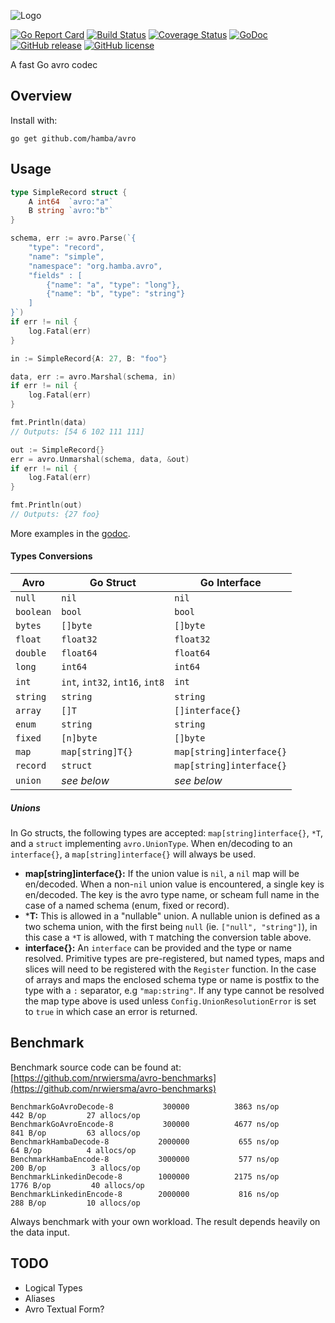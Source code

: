 ![Logo](http://svg.wiersma.co.za/hamba/project?title=avro&tag=A%20fast%20Go%20avro%20codec)

[![Go Report Card](https://goreportcard.com/badge/github.com/hamba/avro)](https://goreportcard.com/report/github.com/hamba/avro)
[![Build Status](https://travis-ci.com/hamba/avro.svg?branch=master)](https://travis-ci.com/hamba/avro)
[![Coverage Status](https://coveralls.io/repos/github/hamba/avro/badge.svg?branch=master)](https://coveralls.io/github/hamba/avro?branch=master)
[![GoDoc](https://godoc.org/github.com/hamba/avro?status.svg)](https://godoc.org/github.com/hamba/avro)
[![GitHub release](https://img.shields.io/github/release/hamba/avro.svg)](https://github.com/hamba/avro/releases)
[![GitHub license](https://img.shields.io/badge/license-MIT-blue.svg)](https://raw.githubusercontent.com/hamba/avro/master/LICENSE)

A fast Go avro codec

## Overview

Install with:

```shell
go get github.com/hamba/avro
```

## Usage

```go
type SimpleRecord struct {
	A int64  `avro:"a"`
	B string `avro:"b"`
}

schema, err := avro.Parse(`{
    "type": "record",
    "name": "simple",
    "namespace": "org.hamba.avro",
    "fields" : [
        {"name": "a", "type": "long"},
        {"name": "b", "type": "string"}
    ]
}`)
if err != nil {
	log.Fatal(err)
}

in := SimpleRecord{A: 27, B: "foo"}

data, err := avro.Marshal(schema, in)
if err != nil {
	log.Fatal(err)
}

fmt.Println(data)
// Outputs: [54 6 102 111 111]

out := SimpleRecord{}
err = avro.Unmarshal(schema, data, &out)
if err != nil {
	log.Fatal(err)
}

fmt.Println(out)
// Outputs: {27 foo}
```

More examples in the [godoc](https://godoc.org/github.com/hamba/avro).

#### Types Conversions

| Avro     | Go Struct                          | Go Interface              |
| -------- | ---------------------------------- | ------------------------- |
| `null`   | `nil`                              | `nil`                     |
| `boolean`| `bool`                             | `bool`                    |
| `bytes`  | `[]byte`                           | `[]byte`                  |
| `float`  | `float32`                          | `float32`                 |
| `double` | `float64`                          | `float64`                 |
| `long`   | `int64`                            | `int64`                   |
| `int`    | `int`, `int32`, `int16`, `int8`    | `int`                     |
| `string` | `string`                           | `string`                  |
| `array`  | `[]T`                              | `[]interface{}`           |
| `enum`   | `string`                           | `string`                  |
| `fixed`  | `[n]byte`                          | `[]byte`                  |
| `map`    | `map[string]T{}`                   | `map[string]interface{}`  |
| `record` | `struct`                           | `map[string]interface{}`  |
| `union`  | *see below*                        | *see below*               |

##### Unions

In Go structs, the following types are accepted: `map[string]interface{}`, `*T`, 
and a `struct` implementing `avro.UnionType`. When en/decoding to an `interface{}`, a 
`map[string]interface{}` will always be used.

* **map[string]interface{}:** If the union value is `nil`, a `nil` map will be en/decoded. 
When a non-`nil` union value is encountered, a single key is en/decoded. The key is the avro
type name, or scheam full name in the case of a named schema (enum, fixed or record).
* ***T:** This is allowed in a "nullable" union. A nullable union is defined as a two schema union, 
with the first being `null` (ie. `["null", "string"]`), in this case a `*T` is allowed, 
with `T` matching the conversion table above.
* **interface{}:** An `interface` can be provided and the type or name resolved. Primitive types
are pre-registered, but named types, maps and slices will need to be registered with the `Register` function. In the 
case of arrays and maps the enclosed schema type or name is postfix to the type
with a `:` separator, e.g `"map:string"`. If any type cannot be resolved the map type above is used unless
`Config.UnionResolutionError` is set to `true` in which case an error is returned.

## Benchmark

Benchmark source code can be found at: [https://github.com/nrwiersma/avro-benchmarks](https://github.com/nrwiersma/avro-benchmarks)

```
BenchmarkGoAvroDecode-8     	  300000	      3863 ns/op	     442 B/op	      27 allocs/op
BenchmarkGoAvroEncode-8     	  300000	      4677 ns/op	     841 B/op	      63 allocs/op
BenchmarkHambaDecode-8      	 2000000	       655 ns/op	      64 B/op	       4 allocs/op
BenchmarkHambaEncode-8      	 3000000	       577 ns/op	     200 B/op	       3 allocs/op
BenchmarkLinkedinDecode-8   	 1000000	      2175 ns/op	    1776 B/op	      40 allocs/op
BenchmarkLinkedinEncode-8   	 2000000	       816 ns/op	     288 B/op	      10 allocs/op
```

Always benchmark with your own workload. The result depends heavily on the data input.

## TODO

* Logical Types
* Aliases
* Avro Textual Form?
